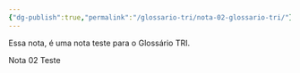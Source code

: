 ```yaml
---
{"dg-publish":true,"permalink":"/glossario-tri/nota-02-glossario-tri/"}
---
```




Essa nota, é uma nota teste para o Glossário TRI.


Nota 02 Teste

